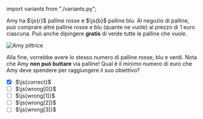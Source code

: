 import variants from "./variants.py";

Amy ha $\js{r}$ palline rosse e $\js{b}$ palline blu.
Al negozio di palline, può comprare altre palline rosse e blu (quante ne vuole) al prezzo di $1$ euro ciascuna. Può anche dipingere **gratis** di verde tutte le palline che vuole.

![Amy pittrice](fig.asy)

Alla fine, vorrebbe avere lo stesso numero di palline rosse, blu e verdi. Nota che Amy **non può buttare** via palline!
Qual è il minimo numero di euro che Amy deve spendere per raggiungere il suo obiettivo?


- [x] $\js{correct}$
- [ ] $\js{wrong[0]}$
- [ ] $\js{wrong[1]}$
- [ ] $\js{wrong[2]}$
- [ ] $\js{wrong[3]}$
